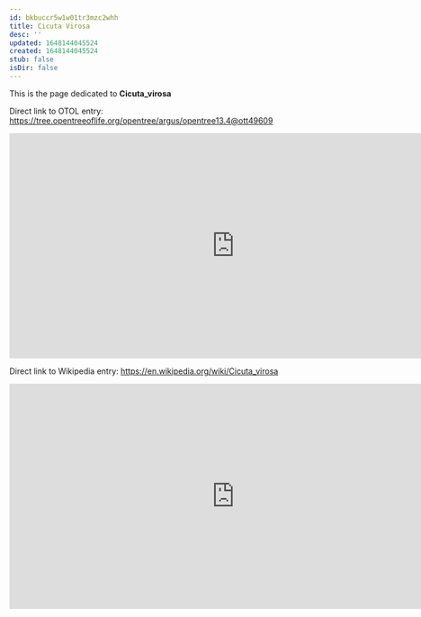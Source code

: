 ```yaml
---
id: bkbuccr5w1w01tr3mzc2whh
title: Cicuta Virosa
desc: ''
updated: 1648144045524
created: 1648144045524
stub: false
isDir: false
---
```

This is the page dedicated to **Cicuta_virosa**


Direct link to OTOL entry: https://tree.opentreeoflife.org/opentree/argus/opentree13.4@ott49609



<html>
    <body>
    <iframe src="https://tree.opentreeoflife.org/opentree/argus/opentree13.4@ott49609"
    width="800" height="400" frameborder="0" allowfullscreen> </iframe>
    </body>
</html>
    


Direct link to Wikipedia entry: https://en.wikipedia.org/wiki/Cicuta_virosa



<html>
    <body>
    <iframe src="https://en.wikipedia.org/wiki/Cicuta_virosa"
    width="800" height="400" frameborder="0" allowfullscreen> </iframe>
    </body>
</html>
    
